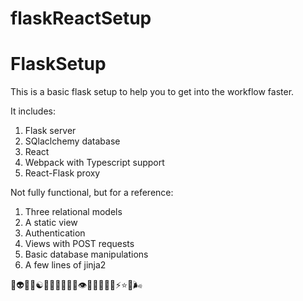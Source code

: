 # flaskReactSetup

# FlaskSetup

This is a basic flask setup to help you to get into the workflow faster.

It includes:
1. Flask server
2. SQlaclchemy database
3. React 
4. Webpack with Typescript support
5. React-Flask proxy

Not fully functional, but for a reference:
1. Three relational models
2. A static view 
3. Authentication
4. Views with POST requests
5. Basic database manipulations
6. A few lines of jinja2


🌈👽🌀🔮☯🌙🍄👾🧞‍♀️🧚👁🦋🦄🦕💫✨⚡️⭐️🌊🌬
